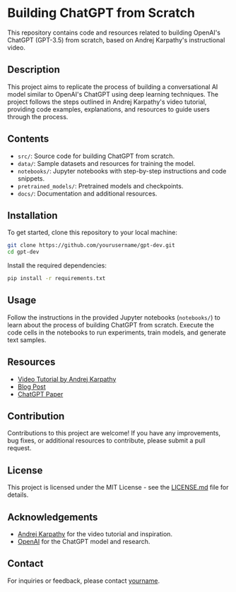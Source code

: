 
# Building ChatGPT from Scratch

This repository contains code and resources related to building OpenAI's ChatGPT (GPT-3.5) from scratch, based on Andrej Karpathy's instructional video.

## Description

This project aims to replicate the process of building a conversational AI model similar to OpenAI's ChatGPT using deep learning techniques. The project follows the steps outlined in Andrej Karpathy's video tutorial, providing code examples, explanations, and resources to guide users through the process.

## Contents

- `src/`: Source code for building ChatGPT from scratch.
- `data/`: Sample datasets and resources for training the model.
- `notebooks/`: Jupyter notebooks with step-by-step instructions and code snippets.
- `pretrained_models/`: Pretrained models and checkpoints.
- `docs/`: Documentation and additional resources.

## Installation

To get started, clone this repository to your local machine:

```bash
git clone https://github.com/yourusername/gpt-dev.git
cd gpt-dev
```

Install the required dependencies:

```bash
pip install -r requirements.txt
```

## Usage

Follow the instructions in the provided Jupyter notebooks (`notebooks/`) to learn about the process of building ChatGPT from scratch. Execute the code cells in the notebooks to run experiments, train models, and generate text samples.

## Resources

- [Video Tutorial by Andrej Karpathy](link)
- [Blog Post](link)
- [ChatGPT Paper](link)

## Contribution

Contributions to this project are welcome! If you have any improvements, bug fixes, or additional resources to contribute, please submit a pull request.

## License

This project is licensed under the MIT License - see the [LICENSE.md](LICENSE.md) file for details.

## Acknowledgements

- [Andrej Karpathy](https://twitter.com/karpathy) for the video tutorial and inspiration.
- [OpenAI](https://openai.com/) for the ChatGPT model and research.

## Contact

For inquiries or feedback, please contact [yourname](mailto:nikhilshetty00@gmail.com).
```

